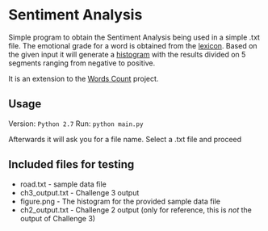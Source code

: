 # Sentiment Analysis

Simple program to obtain the Sentiment Analysis being used in a simple .txt file.
The emotional grade for a word is obtained from the [lexicon](sent_lexicon.csv).
Based on the given input it will generate a [histogram](figure.png) with
the results divided on 5 segments ranging from negative to positive.

It is an extension to the [Words Count](../Assigment2) project.

## Usage

Version: `Python 2.7`
Run: `python main.py`

Afterwards it will ask you for a file name. Select a .txt file and proceed

## Included files for testing

- road.txt - sample data file
- ch3_output.txt - Challenge 3 output
- figure.png - The histogram for the provided sample data file
- ch2_output.txt - Challenge 2 output (only for reference, this is *not* the output of Challenge 3)
